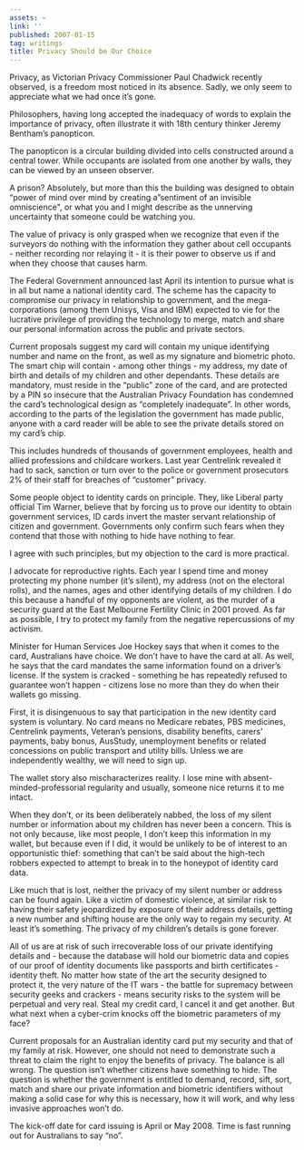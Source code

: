 ```yaml
---
assets: ~
link: ''
published: 2007-01-15
tag: writings
title: Privacy Should be Our Choice
---
```

Privacy, as Victorian Privacy Commissioner Paul Chadwick recently
observed, is a freedom most noticed in its absence. Sadly, we only seem
to appreciate what we had once it’s gone.

Philosophers, having long accepted the inadequacy of words to explain
the importance of privacy, often illustrate it with 18th century thinker
Jeremy Bentham’s panopticon.

The panopticon is a circular building divided into cells constructed
around a central tower. While occupants are isolated from one another by
walls, they can be viewed by an unseen observer.

A prison? Absolutely, but more than this the building was designed to
obtain “power of mind over mind by creating a”sentiment of an invisible
omniscience", or what you and I might describe as the unnerving
uncertainty that someone could be watching you.

The value of privacy is only grasped when we recognize that even if the
surveyors do nothing with the information they gather about cell
occupants - neither recording nor relaying it - it is their power to
observe us if and when they choose that causes harm.

The Federal Government announced last April its intention to pursue what
is in all but name a national identity card. The scheme has the capacity
to compromise our privacy in relationship to government, and the
mega-corporations (among them Unisys, Visa and IBM) expected to vie for
the lucrative privilege of providing the technology to merge, match and
share our personal information across the public and private sectors.

Current proposals suggest my card will contain my unique identifying
number and name on the front, as well as my signature and biometric
photo. The smart chip will contain - among other things - my address, my
date of birth and details of my children and other dependants. These
details are mandatory, must reside in the “public” zone of the card, and
are protected by a PIN so insecure that the Australian Privacy
Foundation has condemned the card’s technological design as “completely
inadequate”. In other words, according to the parts of the legislation
the government has made public, anyone with a card reader will be able
to see the private details stored on my card’s chip.

This includes hundreds of thousands of government employees, health and
allied professions and childcare workers. Last year Centrelink revealed
it had to sack, sanction or turn over to the police or government
prosecutors 2% of their staff for breaches of “customer” privacy.

Some people object to identity cards on principle. They, like Liberal
party official Tim Warner, believe that by forcing us to prove our
identity to obtain government services, ID cards invert the master
servant relationship of citizen and government. Governments only confirm
such fears when they contend that those with nothing to hide have
nothing to fear.

I agree with such principles, but my objection to the card is more
practical.

I advocate for reproductive rights. Each year I spend time and money
protecting my phone number (it’s silent), my address (not on the
electoral rolls), and the names, ages and other identifying details of
my children. I do this because a handful of my opponents are violent, as
the murder of a security guard at the East Melbourne Fertility Clinic in
2001 proved. As far as possible, I try to protect my family from the
negative repercussions of my activism.

Minister for Human Services Joe Hockey says that when it comes to the
card, Australians have choice. We don’t have to have the card at all. As
well, he says that the card mandates the same information found on a
driver’s license. If the system is cracked - something he has repeatedly
refused to guarantee won’t happen - citizens lose no more than they do
when their wallets go missing.

First, it is disingenuous to say that participation in the new identity
card system is voluntary. No card means no Medicare rebates, PBS
medicines, Centrelink payments, Veteran’s pensions, disability benefits,
carers’ payments, baby bonus, AusStudy, unemployment benefits or related
concessions on public transport and utility bills. Unless we are
independently wealthy, we will need to sign up.

The wallet story also mischaracterizes reality. I lose mine with
absent-minded-professorial regularity and usually, someone nice returns
it to me intact.

When they don’t, or its been deliberately nabbed, the loss of my silent
number or information about my children has never been a concern. This
is not only because, like most people, I don’t keep this information in
my wallet, but because even if I did, it would be unlikely to be of
interest to an opportunistic thief: something that can’t be said about
the high-tech robbers expected to attempt to break in to the honeypot of
identity card data.

Like much that is lost, neither the privacy of my silent number or
address can be found again. Like a victim of domestic violence, at
similar risk to having their safety jeopardized by exposure of their
address details, getting a new number and shifting house are the only
way to regain my security. At least it’s something. The privacy of my
children’s details is gone forever.

All of us are at risk of such irrecoverable loss of our private
identifying details and - because the database will hold our biometric
data and copies of our proof of identity documents like passports and
birth certificates - identity theft. No matter how state of the art the
security designed to protect it, the very nature of the IT wars - the
battle for supremacy between security geeks and crackers - means
security risks to the system will be perpetual and very real. Steal my
credit card, I cancel it and get another. But what next when a
cyber-crim knocks off the biometric parameters of my face?

Current proposals for an Australian identity card put my security and
that of my family at risk. However, one should not need to demonstrate
such a threat to claim the right to enjoy the benefits of privacy. The
balance is all wrong. The question isn’t whether citizens have something
to hide. The question is whether the government is entitled to demand,
record, sift, sort, match and share our private information and
biometric identifiers without making a solid case for why this is
necessary, how it will work, and why less invasive approaches won’t do.

The kick-off date for card issuing is April or May 2008. Time is fast
running out for Australians to say “no”.